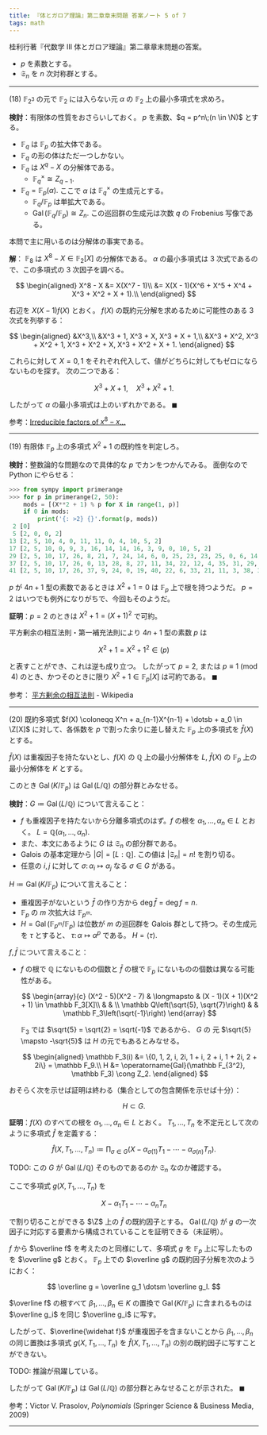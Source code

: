 ```yaml
---
title: 『体とガロア理論』第二章章末問題 答案ノート 5 of 7
tags: math
---
```


桂利行著『代数学 III 体とガロア理論』第二章章末問題の答案。

* $p$ を素数とする。
* $\mathfrak S_n$ を $n$ 次対称群とする。

----

$(18)$ $\mathbb F_{2^3}$ の元で $\mathbb F_2$ には入らない元 $\alpha$
の $\mathbb F_2$ 上の最小多項式を求めろ。

**検討**：有限体の性質をおさらいしておく。
$p$ を素数、$q = p^n\;(n \in \N)$ とする。

* $\mathbb F_q$ は $\mathbb F_p$ の拡大体である。
* $\mathbb F_q$ の形の体はただ一つしかない。
* $\mathbb F_q$ は $X^q - X$ の分解体である。
  * $\mathbb F_q^\times \cong Z_{q - 1}.$
* $\mathbb F_q = \mathbb F_p(\alpha).$ ここで $\alpha$ は
  $\mathbb F_q^\times$ の生成元とする。
  * $\mathbb F_q/\mathbb F_p$ は単拡大である。
  * $\operatorname{Gal}(\mathbb F_q/\mathbb F_p) \cong Z_n.$
    この巡回群の生成元は次数 $q$ の Frobenius 写像である。

本問で主に用いるのは分解体の事実である。

**解**：
$\mathbb F_8$ は $X^8 - X \in \mathbb F_2[X]$ の分解体である。
$\alpha$ の最小多項式は $3$ 次式であるので、この多項式の $3$ 次因子を調べる。

$$
\begin{aligned}
X^8 - X &= X(X^7 - 1)\\
&= X(X - 1)(X^6 + X^5 + X^4 + X^3 + X^2 + X + 1).\\
\end{aligned}
$$

右辺を $X(X - 1)f(X)$ とおく。
$f(X)$ の既約元分解を求めるために可能性のある $3$ 次式を列挙する：

$$
\begin{aligned}
&X^3,\\
&X^3 + 1, X^3 + X, X^3 + X + 1,\\
&X^3 + X^2, X^3 + X^2 + 1, X^3 + X^2 + X, X^3 + X^2 + X + 1.
\end{aligned}
$$

これらに対して $X = 0, 1$ をそれぞれ代入して、値がどちらに対してもゼロにならないものを探す。
次の二つである：

$$
X^3 + X + 1,\quad X^3 + X^2 + 1.
$$

したがって $\alpha$ の最小多項式は上のいずれかである。
$\blacksquare$

参考：[Irreducible factors of $x^8 - x$...](https://math.stackexchange.com/questions/3072331/irreducible-factors-of-x8-x-in-z-2zx)

----

$(19)$ 有限体 $\mathbb F_p$ 上の多項式 $X^2 + 1$ の既約性を判定しろ。

**検討**：整数論的な問題なので具体的な $p$ でカンをつかんでみる。
面倒なので Python にやらせる：

```python
>>> from sympy import primerange
>>> for p in primerange(2, 50):
    mods = [(X**2 + 1) % p for X in range(1, p)]
    if 0 in mods:
        print('{: >2} {}'.format(p, mods))
 2 [0]
 5 [2, 0, 0, 2]
13 [2, 5, 10, 4, 0, 11, 11, 0, 4, 10, 5, 2]
17 [2, 5, 10, 0, 9, 3, 16, 14, 14, 16, 3, 9, 0, 10, 5, 2]
29 [2, 5, 10, 17, 26, 8, 21, 7, 24, 14, 6, 0, 25, 23, 23, 25, 0, 6, 14, 24, 7, 21, 8, 26, 17, 10, 5, 2]
37 [2, 5, 10, 17, 26, 0, 13, 28, 8, 27, 11, 34, 22, 12, 4, 35, 31, 29, 29, 31, 35, 4, 12, 22, 34, 11, 27, 8, 28, 13, 0, 26, 17, 10, 5, 2]
41 [2, 5, 10, 17, 26, 37, 9, 24, 0, 19, 40, 22, 6, 33, 21, 11, 3, 38, 34, 32, 32, 34, 38, 3, 11, 21, 33, 6, 22, 40, 19, 0, 24, 9, 37, 26, 17, 10, 5, 2]
```

$p$ が $4n + 1$ 型の素数であるときは $X^2 + 1 = 0$ は $\mathbb F_p$ 上で根を持つようだ。
$p = 2$ はいつでも例外になりがちで、今回もそのようだ。

**証明**：$p = 2$ のときは $X^2 + 1 = (X + 1)^2$ で可約。

平方剰余の相互法則・第一補充法則により $4n + 1$ 型の素数 $p$ は

$$
X^2 + 1 = X^2 + 1^2 \in (p)
$$

と表すことができ、これは逆も成り立つ。
したがって $p = 2,$ または $p \equiv 1 \pmod 4$
のとき、かつそのときに限り $X^2 + 1 \in \mathbb F_p[X]$ は可約である。
$\blacksquare$

参考：
[平方剰余の相互法則](https://ja.wikipedia.org/wiki/%E5%B9%B3%E6%96%B9%E5%89%B0%E4%BD%99%E3%81%AE%E7%9B%B8%E4%BA%92%E6%B3%95%E5%89%87) - Wikipedia

----

$(20)$ 既約多項式 $f(X) \coloneqq X^n + a_{n-1}X^{n-1} + \dotsb + a_0 \in \Z[X]$
に対して、各係数を $p$ で割った余りに差し替えた $\mathbb F_p$ 上の多項式を
$\bar f(X)$ とする。

$\bar f(X)$ は重複因子を持たないとし、$f(X)$ の $\mathbb Q$ 上の最小分解体を
$L,$ $\bar f(X)$ の $\mathbb F_p$ 上の最小分解体を $K$ とする。

このとき $\operatorname{Gal}(K/\mathbb F_p)$ は
$\operatorname{Gal}(L/\mathbb Q)$ の部分群とみなせる。

**検討**：$G \coloneqq \operatorname{Gal}(L/\mathbb Q)$ について言えること：

* $f$ も重複因子を持たないから分離多項式のはず。$f$ の根を
  $\alpha_1, \dotsc, \alpha_n \in L$ とおく。
  $L = \mathbb Q(\alpha_1, \dotsc, \alpha_n).$
* また、本文にあるように $G$ は $\mathfrak S_n$ の部分群である。
* Galois の基本定理から $\lvert G \rvert = [L : \mathbb Q].$
  この値は $\lvert \mathfrak S_n \rvert = n!$ を割り切る。
* 任意の $i, j$ に対して $\sigma\colon\alpha_i \longmapsto \alpha_j$
  なる $\sigma \in G$ がある。

$H \coloneqq \operatorname{Gal}(K/\mathbb F_p)$ について言えること：

* 重複因子がないという $\bar f$ の作り方から $\deg \bar f = \deg f = n.$
* $\mathbb F_p$ の $m$ 次拡大は $\mathbb F_{p^m}.$
* $H = \operatorname{Gal}(\mathbb F_{p^m}/\mathbb F_p)$ は位数が $m$
  の巡回群を Galois 群として持つ。その生成元を $\tau$ とすると、
  $\tau\colon \alpha \longmapsto \alpha^p$ である。
  $H = \langle \tau \rangle.$

$f, \bar f$ について言えること：

* $f$ の根で $\mathbb Q$ にないものの個数と
  $\bar f$ の根で $\mathbb F_p$ にないものの個数は異なる可能性がある。

  $$
  \begin{array}{c}
  (X^2 - 5)(X^2 - 7) & \longmapsto & (X - 1)(X + 1)(X^2 + 1) \in \mathbb F_3[X]\\
   & & \\
  \mathbb Q\left(\sqrt{5}, \sqrt{7}\right) & & \mathbb F_3\left(\sqrt{-1}\right)
  \end{array}
  $$

  $\mathbb F_3$ では $\sqrt{5} = \sqrt{2} = \sqrt{-1}$ であるから、
  $G$ の 元 $\sqrt{5} \mapsto -\sqrt{5}$ は $H$ の元でもあるとみなせる。

  $$
  \begin{aligned}
  \mathbb F_3(i) &= \{0, 1, 2, i, 2i, 1 + i, 2 + i, 1 + 2i, 2 + 2i\} = \mathbb F_9.\\
  H &= \operatorname{Gal}(\mathbb F_{3^2}, \mathbb F_3) \cong Z_2.
  \end{aligned}
  $$

おそらく次を示せば証明は終わる（集合としての包含関係を示せば十分）：

$$
H \subset G.
$$

**証明**：$f(X)$ のすべての根を $\alpha_1, \dotsc, \alpha_n \in L$ とおく。
$T_1, \dotsc, T_n$ を不定元として次のように多項式 $\widehat f$ を定義する：

$$
\widehat f(X, T_1, \dotsc, T_n) \coloneqq \prod_{\sigma \in G}(X - \alpha_{\sigma(1)}T_1 - \dotsb - \alpha_{\sigma(n)}T_n).
$$

TODO: この $G$ が
$\operatorname{Gal}(L/\mathbb Q)$ そのものであるのか
$\mathfrak{S}_{n}$ なのか確認する。

ここで多項式 $g(X, T_1, \dotsc, T_n)$ を

$$
X - \alpha_1T_1 - \dotsb - \alpha_nT_n
$$

で割り切ることができる $\Z$ 上の $\widehat f$ の既約因子とする。
$\operatorname{Gal}(L/\mathbb Q)$ が
$g$ の一次因子に対応する要素から構成されていることを証明できる（未証明）。

$f$ から $\overline f$ を考えたのと同様にして、多項式 $g$ を
$\mathbb F_p$ 上に写したものを $\overline g$ とおく。
$\mathbb F_p$ 上での $\overline g$ の既約因子分解を次のようにおく：

$$
\overline g = \overline g_1 \dotsm \overline g_l.
$$

$\overline f$ の根すべて $\beta_1, \dotsc, \beta_n \in K$ の置換で
$\operatorname{Gal}(K/\mathbb F_p)$ に含まれるものは
$\overline g_i$ を同じ $\overline g_i$ に写す。

したがって、$\overline{\widehat f}$ が重複因子を含まないことから
$\beta_1, \dotsc, \beta_n$ の同じ置換は多項式
$g(X, T_1, \dotsc, T_n)$ を $\widehat f(X, T_1, \dotsc, T_n)$ の別の既約因子に写すことができない。

TODO: 推論が飛躍している。

したがって $\operatorname{Gal}(K/\mathbb F_p)$ は
$\operatorname{Gal}(L/\mathbb Q)$ の部分群とみなせることが示された。
$\blacksquare$

参考：Victor V. Prasolov, *Polynomials*
(Springer Science & Business Media, 2009)

----
